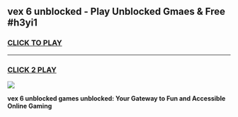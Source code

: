
## vex 6 unblocked - Play Unblocked Gmaes & Free #h3yi1
<h3>
<a href="https://news.freeplayer.one?title=vex_6_unblocked&ref=26F">CLICK TO PLAY</a></h3>
<hr>

<h3>
<a href="https://news.freeplayer.one?title=vex_6_unblocked&ref=26F">CLICK 2 PLAY</a>
  
</h3>

<a href="https://news.freeplayer.one?title=vex_6_unblocked&ref=26F/"><img src="https://clearcache.store/games.png"></a>


**vex 6 unblocked games unblocked: Your Gateway to Fun and Accessible Online Gaming**
